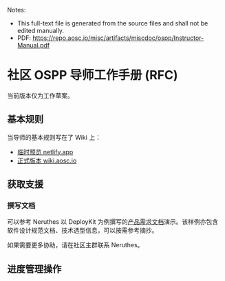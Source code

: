 Notes:

- This full-text file is generated from the source files and shall not be edited manually.
- PDF: https://repo.aosc.io/misc/artifacts/miscdoc/ospp/Instructor-Manual.pdf



# 社区 OSPP 导师工作手册 (RFC)

当前版本仅为工作草案。
## 基本规则

当导师的基本规则写在了 Wiki 上：

- [临时预览 netlify.app](https://deploy-preview-40--wiki-aosc.netlify.app/zh/community/ospp/rfc-management-guidelines/)
- [正式版本 wiki.aosc.io](https://wiki.aosc.io/zh/community/ospp/rfc-management-guidelines/)




## 获取支援

### 撰写文档

可以参考 Neruthes 以 DeployKit 为例撰写的[产品需求文档](https://github.com/AOSC-Dev/miscdoc/tree/master/deploykit/Product-Requirement)演示。该样例亦包含软件设计规范文档、技术选型信息，可以按需参考摘抄。

如果需要更多协助，请在社区主群联系 Neruthes。

## 进度管理操作
